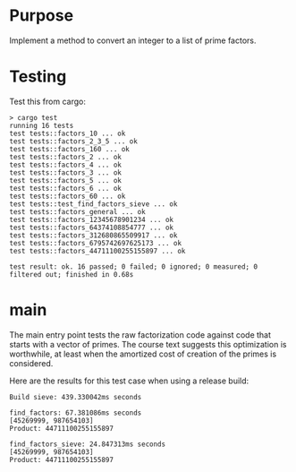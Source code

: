 # Purpose
Implement a method to convert an integer to a list of prime factors.

# Testing
Test this from cargo:
```
> cargo test
running 16 tests
test tests::factors_10 ... ok
test tests::factors_2_3_5 ... ok
test tests::factors_160 ... ok
test tests::factors_2 ... ok
test tests::factors_4 ... ok
test tests::factors_3 ... ok
test tests::factors_5 ... ok
test tests::factors_6 ... ok
test tests::factors_60 ... ok
test tests::test_find_factors_sieve ... ok
test tests::factors_general ... ok
test tests::factors_12345678901234 ... ok
test tests::factors_64374108854777 ... ok
test tests::factors_312680865509917 ... ok
test tests::factors_6795742697625173 ... ok
test tests::factors_44711100255155897 ... ok

test result: ok. 16 passed; 0 failed; 0 ignored; 0 measured; 0 filtered out; finished in 0.68s
```

# main
The main entry point tests the raw factorization code against code that starts with a vector of primes.
The course text suggests this optimization is worthwhile, at least when the amortized cost of creation
of the primes is considered.

Here are the results for this test case when using a release build:
```
Build sieve: 439.330042ms seconds

find_factors: 67.381086ms seconds
[45269999, 987654103]
Product: 44711100255155897

find_factors_sieve: 24.847313ms seconds
[45269999, 987654103]
Product: 44711100255155897
```
